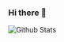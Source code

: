 ### Hi there 👋

<!--
**Covsj/Covsj** is a ✨ _special_ ✨ repository because its `README.md` (this file) appears on your GitHub profile.

Here are some ideas to get you started:

- 🔭 I’m currently working on ...
- 🌱 I’m currently learning ...
- 👯 I’m looking to collaborate on ...
- 🤔 I’m looking for help with ...
- 💬 Ask me about ...
- 📫 How to reach me: ...
- 😄 Pronouns: ...
- ⚡ Fun fact: ...
-->

![Github Stats](https://github-readme-stats.vercel.app/api?username=Covsj&show_icons=true&theme=dark&count_private=true)
<!--![Most Used Languages](https://github-readme-stats.vercel.app/api/top-langs/?username=Covsj&theme=dark&layout=compact)-->

